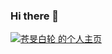 ### Hi there 👋

<a href="http://bangumi.tv/user/whitering">
  <img src="http://bangumi.tv/chart/img/449508" border="0" alt="苍旻白轮 的个人主页" />
</a>
